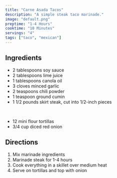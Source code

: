 ```yaml
---
title: "Carne Asada Tacos"
description: "A simple steak taco marinade."
image: "default.png"
preptime: "1-4 Hours"
cooktime: "10 Minutes"
servings: "4"
tags: ["taco", "mexican"]
---
```


## Ingredients
- 2 tablespoons soy sauce
- 2 tablespoons lime juice
- 1 tablespoons canola oil
- 3 cloves minced garlic
- 2 teaspoons chili powder
- 1 teaspoon ground cumin
- 1 1/2 pounds skirt steak, cut into 1/2-inch pieces

<br>

- 12 mini flour tortillas
- 3/4 cup diced red onion

## Directions
1. Mix marinade ingredients
2. Marinade steak for 1-4 hours
3. Cook everything in a skillet over medium heat
4. Serve on tortillas and top with onion
